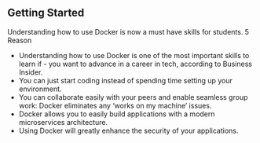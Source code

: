 ## Getting Started

Understanding how to use Docker is now a must have skills for students.
5 Reason
-  Understanding how to use Docker is one of the most important skills to learn if - you want to advance in a career in tech, according to Business Insider.
-  You can just start coding instead of spending time setting up your environment.
-  You can collaborate easily with your peers and enable seamless group work: Docker eliminates any ‘works on my machine’ issues.
-  Docker allows you to easily build applications with a modern microservices architecture.
-  Using Docker will greatly enhance the security of your applications.
